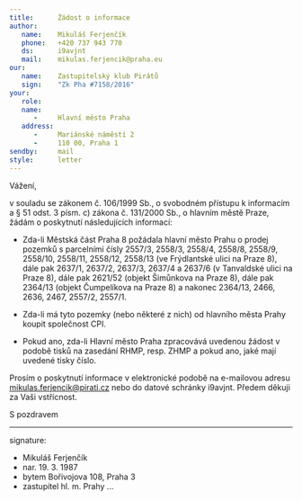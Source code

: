 ```yaml
---
title:      Žádost o informace
author:
   name:    Mikuláš Ferjenčík
   phone:   +420 737 943 770
   ds:      i9avjnt
   mail:    mikulas.ferjencik@praha.eu
our:
   name:    Zastupitelský klub Pirátů
   sign:    "Zk Pha #7158/2016"
your:
   role:    
   name:    
      -     Hlavní město Praha
   address:
      -     Mariánské náměstí 2
      -     110 00, Praha 1
sendby:     mail
style:      letter
---
```


Vážení,

v souladu se zákonem č. 106/1999 Sb., o svobodném přístupu k informacím a § 51 odst. 3 písm. c) zákona č. 131/2000 Sb., o hlavním městě Praze, žádám o poskytnutí následujících informací: 

* Zda-li Městská část Praha 8 požádala hlavní město Prahu o prodej pozemků s parcelními čísly 2557/3, 2558/3, 2558/4, 2558/8, 2558/9, 2558/10, 2558/11, 2558/12, 2558/13 (ve Frýdlantské ulici na Praze 8), dále pak 2637/1, 2637/2, 2637/3, 2637/4 a 2637/6 (v Tanvaldské ulici na Praze 8), dále pak 2621/52 (objekt Šimůnkova na Praze 8), dále pak 2364/13 (objekt Čumpelíkova na Praze 8) a nakonec 2364/13, 2466, 2636, 2467, 2557/2, 2557/1.

* Zda-li má tyto pozemky (nebo některé z nich) od hlavního města Prahy koupit společnost CPI.

* Pokud ano, zda-li Hlavní město Praha zpracovává uvedenou žádost v podobě tisků na zasedání RHMP, resp. ZHMP a pokud ano, jaké mají uvedené tisky číslo. 

Prosím o poskytnutí informace v elektronické podobě na e-mailovou adresu mikulas.ferjencik@pirati.cz nebo do datové schránky i9avjnt. Předem děkuji za Vaši vstřícnost.

S pozdravem

---
signature:
  - Mikuláš Ferjenčík
  - nar. 19. 3. 1987
  - bytem Bořivojova 108, Praha 3
  - zastupitel hl. m. Prahy
...
